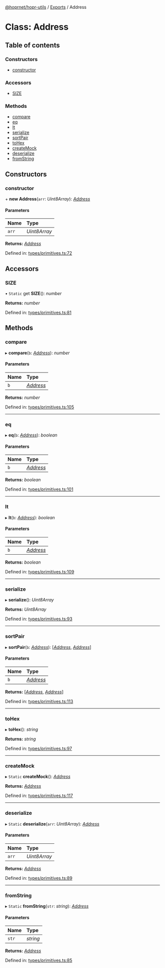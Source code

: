[@hoprnet/hopr-utils](../README.md) / [Exports](../modules.md) / Address

# Class: Address

## Table of contents

### Constructors

- [constructor](address.md#constructor)

### Accessors

- [SIZE](address.md#size)

### Methods

- [compare](address.md#compare)
- [eq](address.md#eq)
- [lt](address.md#lt)
- [serialize](address.md#serialize)
- [sortPair](address.md#sortpair)
- [toHex](address.md#tohex)
- [createMock](address.md#createmock)
- [deserialize](address.md#deserialize)
- [fromString](address.md#fromstring)

## Constructors

### constructor

\+ **new Address**(`arr`: _Uint8Array_): [_Address_](address.md)

#### Parameters

| Name  | Type         |
| :---- | :----------- |
| `arr` | _Uint8Array_ |

**Returns:** [_Address_](address.md)

Defined in: [types/primitives.ts:72](https://github.com/hoprnet/hoprnet/blob/master/packages/utils/src/types/primitives.ts#L72)

## Accessors

### SIZE

• `Static` get **SIZE**(): _number_

**Returns:** _number_

Defined in: [types/primitives.ts:81](https://github.com/hoprnet/hoprnet/blob/master/packages/utils/src/types/primitives.ts#L81)

## Methods

### compare

▸ **compare**(`b`: [_Address_](address.md)): _number_

#### Parameters

| Name | Type                    |
| :--- | :---------------------- |
| `b`  | [_Address_](address.md) |

**Returns:** _number_

Defined in: [types/primitives.ts:105](https://github.com/hoprnet/hoprnet/blob/master/packages/utils/src/types/primitives.ts#L105)

---

### eq

▸ **eq**(`b`: [_Address_](address.md)): _boolean_

#### Parameters

| Name | Type                    |
| :--- | :---------------------- |
| `b`  | [_Address_](address.md) |

**Returns:** _boolean_

Defined in: [types/primitives.ts:101](https://github.com/hoprnet/hoprnet/blob/master/packages/utils/src/types/primitives.ts#L101)

---

### lt

▸ **lt**(`b`: [_Address_](address.md)): _boolean_

#### Parameters

| Name | Type                    |
| :--- | :---------------------- |
| `b`  | [_Address_](address.md) |

**Returns:** _boolean_

Defined in: [types/primitives.ts:109](https://github.com/hoprnet/hoprnet/blob/master/packages/utils/src/types/primitives.ts#L109)

---

### serialize

▸ **serialize**(): _Uint8Array_

**Returns:** _Uint8Array_

Defined in: [types/primitives.ts:93](https://github.com/hoprnet/hoprnet/blob/master/packages/utils/src/types/primitives.ts#L93)

---

### sortPair

▸ **sortPair**(`b`: [_Address_](address.md)): [[_Address_](address.md), [_Address_](address.md)]

#### Parameters

| Name | Type                    |
| :--- | :---------------------- |
| `b`  | [_Address_](address.md) |

**Returns:** [[_Address_](address.md), [_Address_](address.md)]

Defined in: [types/primitives.ts:113](https://github.com/hoprnet/hoprnet/blob/master/packages/utils/src/types/primitives.ts#L113)

---

### toHex

▸ **toHex**(): _string_

**Returns:** _string_

Defined in: [types/primitives.ts:97](https://github.com/hoprnet/hoprnet/blob/master/packages/utils/src/types/primitives.ts#L97)

---

### createMock

▸ `Static` **createMock**(): [_Address_](address.md)

**Returns:** [_Address_](address.md)

Defined in: [types/primitives.ts:117](https://github.com/hoprnet/hoprnet/blob/master/packages/utils/src/types/primitives.ts#L117)

---

### deserialize

▸ `Static` **deserialize**(`arr`: _Uint8Array_): [_Address_](address.md)

#### Parameters

| Name  | Type         |
| :---- | :----------- |
| `arr` | _Uint8Array_ |

**Returns:** [_Address_](address.md)

Defined in: [types/primitives.ts:89](https://github.com/hoprnet/hoprnet/blob/master/packages/utils/src/types/primitives.ts#L89)

---

### fromString

▸ `Static` **fromString**(`str`: _string_): [_Address_](address.md)

#### Parameters

| Name  | Type     |
| :---- | :------- |
| `str` | _string_ |

**Returns:** [_Address_](address.md)

Defined in: [types/primitives.ts:85](https://github.com/hoprnet/hoprnet/blob/master/packages/utils/src/types/primitives.ts#L85)
